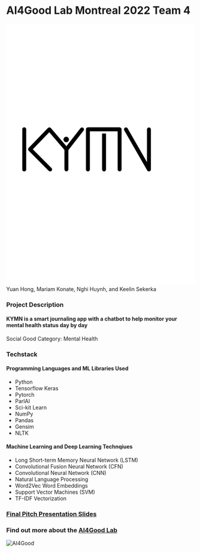 # AI4Good Lab Montreal 2022 Team 4 
![KYMN](https://github.com/ksek87/KYMN-AI4GoodLab-MTL2022/blob/main/logo/logo.png)
Yuan Hong, Mariam Konate, Nghi Huynh, and Keelin Sekerka
### Project Description
#### KYMN is a smart journaling app with a chatbot to help monitor your mental health status day by day
  
  Social Good Category: Mental Health 
  
### Techstack
#### Programming Languages and ML Libraries Used
-   Python
-   Tensorflow Keras
-   Pytorch
-   ParlAI
-   Sci-kit Learn
-   NumPy
-   Pandas
-   Gensim
-   NLTK

#### Machine Learning and Deep Learning Technqiues
-   Long Short-term Memory Neural Network (LSTM)
-   Convolutional Fusion Neural Network (CFN)
-   Convolutional Neural Network (CNN)
-   Natural Language Processing
-   Word2Vec Word Embeddings 
-   Support Vector Machines (SVM)
-   TF-IDF Vectorization

### [Final Pitch Presentation Slides](https://drive.google.com/file/d/1cRq_-98Jg8uQXUWgRNCFYelwsVuygYOo/view?usp=sharing)

### Find out more about the [AI4Good Lab](https://www.ai4goodlab.com/)
![AI4Good](https://www.ai4goodlab.com/wp-content/uploads/2022/03/ai4goodlab-og-1.jpg)
